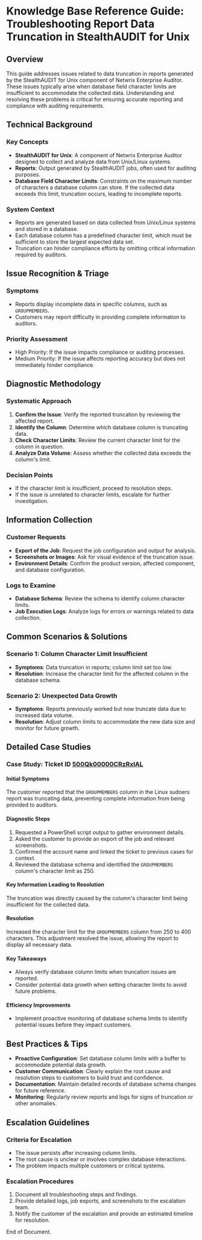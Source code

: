 # Knowledge Base Reference Guide: Troubleshooting Report Data Truncation in StealthAUDIT for Unix

## Overview
This guide addresses issues related to data truncation in reports generated by the StealthAUDIT for Unix component of Netwrix Enterprise Auditor. These issues typically arise when database field character limits are insufficient to accommodate the collected data. Understanding and resolving these problems is critical for ensuring accurate reporting and compliance with auditing requirements.

## Technical Background
### Key Concepts
- **StealthAUDIT for Unix**: A component of Netwrix Enterprise Auditor designed to collect and analyze data from Unix/Linux systems.
- **Reports**: Output generated by StealthAUDIT jobs, often used for auditing purposes.
- **Database Field Character Limits**: Constraints on the maximum number of characters a database column can store. If the collected data exceeds this limit, truncation occurs, leading to incomplete reports.

### System Context
- Reports are generated based on data collected from Unix/Linux systems and stored in a database.
- Each database column has a predefined character limit, which must be sufficient to store the largest expected data set.
- Truncation can hinder compliance efforts by omitting critical information required by auditors.

## Issue Recognition & Triage
### Symptoms
- Reports display incomplete data in specific columns, such as `GROUPMEMBERS`.
- Customers may report difficulty in providing complete information to auditors.

### Priority Assessment
- High Priority: If the issue impacts compliance or auditing processes.
- Medium Priority: If the issue affects reporting accuracy but does not immediately hinder compliance.

## Diagnostic Methodology
### Systematic Approach
1. **Confirm the Issue**: Verify the reported truncation by reviewing the affected report.
2. **Identify the Column**: Determine which database column is truncating data.
3. **Check Character Limits**: Review the current character limit for the column in question.
4. **Analyze Data Volume**: Assess whether the collected data exceeds the column's limit.

### Decision Points
- If the character limit is insufficient, proceed to resolution steps.
- If the issue is unrelated to character limits, escalate for further investigation.

## Information Collection
### Customer Requests
- **Export of the Job**: Request the job configuration and output for analysis.
- **Screenshots or Images**: Ask for visual evidence of the truncation issue.
- **Environment Details**: Confirm the product version, affected component, and database configuration.

### Logs to Examine
- **Database Schema**: Review the schema to identify column character limits.
- **Job Execution Logs**: Analyze logs for errors or warnings related to data collection.

## Common Scenarios & Solutions
### Scenario 1: Column Character Limit Insufficient
- **Symptoms**: Data truncation in reports; column limit set too low.
- **Resolution**: Increase the character limit for the affected column in the database schema.

### Scenario 2: Unexpected Data Growth
- **Symptoms**: Reports previously worked but now truncate data due to increased data volume.
- **Resolution**: Adjust column limits to accommodate the new data size and monitor for future growth.

## Detailed Case Studies
### Case Study: Ticket ID [500Qk00000CRzRxIAL](https://nwxcorp.lightning.force.com/lightning/r/Case/500Qk00000CRzRxIAL/view)
#### Initial Symptoms
The customer reported that the `GROUPMEMBERS` column in the Linux sudoers report was truncating data, preventing complete information from being provided to auditors.

#### Diagnostic Steps
1. Requested a PowerShell script output to gather environment details.
2. Asked the customer to provide an export of the job and relevant screenshots.
3. Confirmed the account name and linked the ticket to previous cases for context.
4. Reviewed the database schema and identified the `GROUPMEMBERS` column's character limit as 250.

#### Key Information Leading to Resolution
The truncation was directly caused by the column's character limit being insufficient for the collected data.

#### Resolution
Increased the character limit for the `GROUPMEMBERS` column from 250 to 400 characters. This adjustment resolved the issue, allowing the report to display all necessary data.

#### Key Takeaways
- Always verify database column limits when truncation issues are reported.
- Consider potential data growth when setting character limits to avoid future problems.

#### Efficiency Improvements
- Implement proactive monitoring of database schema limits to identify potential issues before they impact customers.

## Best Practices & Tips
- **Proactive Configuration**: Set database column limits with a buffer to accommodate potential data growth.
- **Customer Communication**: Clearly explain the root cause and resolution steps to customers to build trust and confidence.
- **Documentation**: Maintain detailed records of database schema changes for future reference.
- **Monitoring**: Regularly review reports and logs for signs of truncation or other anomalies.

## Escalation Guidelines
### Criteria for Escalation
- The issue persists after increasing column limits.
- The root cause is unclear or involves complex database interactions.
- The problem impacts multiple customers or critical systems.

### Escalation Procedures
1. Document all troubleshooting steps and findings.
2. Provide detailed logs, job exports, and screenshots to the escalation team.
3. Notify the customer of the escalation and provide an estimated timeline for resolution.

End of Document.